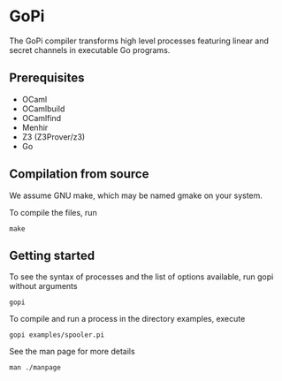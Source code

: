 # GoPi
The GoPi compiler transforms high level processes featuring linear and secret channels in executable Go programs.

## Prerequisites
* OCaml
* OCamlbuild
* OCamlfind
* Menhir
* Z3 (Z3Prover/z3)
* Go

## Compilation from source

We assume GNU make, which may be named gmake on your system.

To compile the files, run 

```shell
make
```

## Getting started

To see the syntax of processes and the list of options available, run gopi without arguments

```shell
gopi
```

To compile and run a process in the directory examples, execute

```shell
gopi examples/spooler.pi
```

See the man page for more details

```shell
man ./manpage
```


